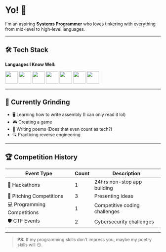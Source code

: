 # Yo! 👋

I'm an aspiring **Systems Programmer** who loves tinkering with everything from mid-level to high-level languages. 

---

## 🛠️ Tech Stack

**Languages I Know Well:**
<p align="left">
  <img src="https://cdn.jsdelivr.net/gh/devicons/devicon/icons/java/java-original.svg" width="40" height="40"/>
  <img src="https://cdn.jsdelivr.net/gh/devicons/devicon/icons/c/c-original.svg" width="40" height="40"/> 
  <img src="https://cdn.jsdelivr.net/gh/devicons/devicon/icons/cplusplus/cplusplus-original.svg" width="40" height="40"/>
  <img src="https://cdn.jsdelivr.net/gh/devicons/devicon/icons/csharp/csharp-original.svg" width="40" height="40"/>
  <img src="https://cdn.jsdelivr.net/gh/devicons/devicon/icons/kotlin/kotlin-original.svg" width="40" height="40"/>
  <img src="https://cdn.jsdelivr.net/gh/devicons/devicon/icons/mysql/mysql-original.svg" width="40" height="40"/>
  <img src="https://cdn.jsdelivr.net/gh/devicons/devicon/icons/python/python-original.svg" width="40" height="40"/>
</p>

---

## 🎯 Currently Grinding

- 🖥️ Learning how to write assembly (I can only read it lol)
- 🎮 Creating a game  
- 📝 Writing poems (Does that even count as tech?)
- 🔍 Practicing reverse engineering

---

## 🏆 Competition History

| Event Type | Count | Description |
|------------|-------|-------------|
| 🚀 Hackathons | 1 | 24hrs non-stop app building |
| 🎯 Pitching Competitions | 3 | Presenting ideas |
| 💻 Programming Competitions | 1 | Competitive coding challenges |
| 🛡️ CTF Events | 2 | Cybersecurity challenges |

---

> **PS:** If my programming skills don't impress you, maybe my poetry skills will 😏.
